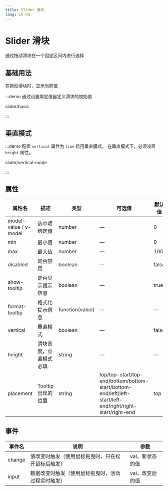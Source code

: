 ```yaml
---
title: Slider 滑块
lang: zh-CN
---
```


# Slider 滑块

通过拖动滑块在一个固定区间内进行选择

## 基础用法

在拖动滑块时，显示当前值

:::demo 通过设置绑定值自定义滑块的初始值

slider/basic

:::

## 垂直模式

:::demo 配置 `vertical` 属性为 `true` 启用垂直模式。 在垂直模式下，必须设置 `height` 属性。

slider/vertical-mode

:::

## 属性

| 属性名                   | 描述                                                          | 类型              | 可选值                                                                                                       | 默认值     |
| --------------------- | ----------------------------------------------------------- | --------------- | --------------------------------------------------------------------------------------------------------- | ------- |
| model-value / v-model | 选中项绑定值                                                      | number          | —                                                                                                         | 0       |
| min                   | 最小值                                                         | number          | —                                                                                                         | 0       |
| max                   | 最大值                                                         | number          | —                                                                                                         | 100     |
| disabled              | 是否禁用                                                        | boolean         | —                                                                                                         | false   |
| show-tooltip          | 是否显示提示信息                                                    | boolean         | —                                                                                                         | true    |
| format-tooltip        | 格式化提示信息                                                     | function(value) | —                                                                                                         | —       |
| vertical              | 垂直模式                                                        | boolean         | —                                                                                                         | false   |
| height                | 滑块高度，垂直模式必填                                                 | string          | —                                                                                                         | —       |
| placement             | Tooltip 出现的位置                                               | string          | top/top-start/top-end/bottom/bottom-start/bottom-end/left/left-start/left-end/right/right-start/right-end | top     |

## 事件

| 事件名    | 说明                        | 参数        |
| ------ | ------------------------- | --------- |
| change | 值改变时触发（使用鼠标拖曳时，只在松开鼠标后触发） | val，新状态的值 |
| input  | 数据改变时触发（使用鼠标拖曳时，活动过程实时触发） | val，改变后的值 |